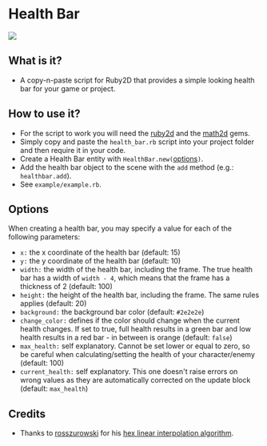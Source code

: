 # Health Bar

![](https://i.imgur.com/mGdoR2S.gif)

## What is it?
  - A copy-n-paste script for Ruby2D that provides a simple looking health bar for your game or project.

## How to use it?
  - For the script to work you will need the [ruby2d](https://github.com/ruby2d/ruby2d) and the [math2d](https://github.com/UalaceCafe/math2d) gems.
  - Simply copy and paste the `health_bar.rb` script into your project folder and then require it in your code.
  - Create a Health Bar entity with `HealthBar.new(`[options](#Options)`)`.
  - Add the health bar object to the scene with the `add` method (e.g.: `healthbar.add`).
  - See `example/example.rb`.

## Options
  When creating a health bar, you may specify a value for each of the following parameters:

  * `x:` the x coordinate of the health bar (default: 15)
  * `y:` the y coordinate of the health bar (default: 10)
  * `width:` the width of the health bar, including the frame. The true health bar has a width of `width - 4`, which means that the frame has a thickness of 2 (default: 100)
  * `height:` the height of the health bar, including the frame. The same rules applies (default: 20)
  * `background:` the background bar color (default: `#2e2e2e`)
  * `change_color:` defines if the color should change when the current health changes. If set to true, full health results in a green bar and low health results in a red bar - in between is orange (default: `false`)
  * `max_health:` self explanatory. Cannot be set lower or equal to zero, so be careful when calculating/setting the health of your character/enemy (default: 100)
  * `current_health:` self explanatory. This one doesn't raise errors on wrong values as they are automatically corrected on the update block (default: `max_health`)

## Credits
  - Thanks to [rosszurowski](https://github.com/rosszurowski) for his [hex linear interpolation algorithm](https://gist.github.com/rosszurowski/67f04465c424a9bc0dae).